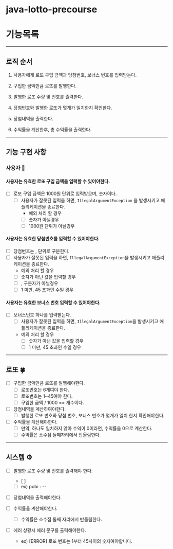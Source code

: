 # java-lotto-precourse

# 기능목록

---

## 로직 순서

1. 사용자에게 로또 구입 금액과 당첨번호, 보너스 번호를 입력받는다.

2. 구입한 금액만큼 로또를 발행한다.

3. 발행한 로또 수량 및 번호를 출력한다.

4. 당첨번호와 발행한 로또가 몇개가 일치한지 확인한다.

5. 당첨내역을 출력한다.

6. 수익률을 계산한후, 총 수익률을 출력한다.

---

## 기능 구현 사항

### 사용자 👤

#### 사용자는 유효한 로또 구입 금액을 입력할 수 있어야한다.

- [ ] 로또 구입 금액은 1000원 단위로 입력받으며, 숫자이다.
  - [ ] 사용자가 잘못된 입력을 하면,  `IllegalArgumentException` 을 발생시키고 애플리케이션을 종료한다.
    -  예외 처리 할 경우
    - [ ] 숫자가 아닐경우
    - [ ] 1000원 단위가 아닐경우
    
#### 사용자는 유효한 당첨번호를 입력할 수 있어야한다.

- [ ] 당첨번호는 , 단위로 구분한다.
- [ ] 사용자가 잘못된 입력을 하면, `IllegalArgumentException`을 발생시키고 애플리케이션을 종료한다.
    - 예외 처리 할 경우
    - [ ] 숫자가 아닌 값을 입력할 경우
    - [ ] , 구분자가 아닐경우
    - [ ] 1 미만, 45 초과인 수일 경우

#### 사용자는 유효한 보너스 번호 입력할 수 있어야한다.

- [ ] 보너스번호 하나를 입력받는다.
    - [ ] 사용자가 잘못된 입력을 하면, `IllegalArgumentException`을 발생시키고 애플리케이션을 종료한다.
    - 예외 처리 할 경우
        - [ ] 숫자가 아닌 값을 입력할 경우
        - [ ] 1 미만, 45 초과인 수일 경우

---

## 로또 🍀
- [ ] 구입한 금액만큼 로또를 발행해야한다.
    - [ ] 로또번호는 6개여야 한다.
    - [ ] 로또번호는 1~45여야 한다.
    - [ ] 구입한 금액 / 1000 == 개수이다.
- [ ] 당첨내역을 계산하여야한다.
  - [ ] 발행한 로또 번호와 당첨 번호, 보너스 번호가 몇개가 일치 한지 확인해야한다.
- [ ] 수익률을 계산해야한다.
  - [ ] 만약, 하나도 일치하지 않아 수익이 0이라면, 수익률을 0으로 계산한다.
  - [ ] 수익률은 소수점 둘째자리에서 반올림한다.

---

## 시스템 ⚙️
- [ ] 발행한 로또 수량 및 번호를 출력해야 한다.
    - [ ] 
    - [ ] ex) pobi : --
- [ ] 당첨내역을 출력해야한다.

- [ ] 수익률을 계산해야한다.
  -  [ ] 수익률은 소수점 둘째 자리에서 반올림한다.
- [ ] 에러 상황시 에러 문구를 출력해야한다.
  - ex) [ERROR] 로또 번호는 1부터 45사이의 숫자여야합니다. 